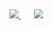 <a href="https://github.com/f-pochat?tab=repositories">
  <img src="https://github-readme-stats.vercel.app/api?username=f-pochat&show_icons=true&theme=tokyonight&count_private=true" />
</a>
&nbsp;
&nbsp;
&nbsp;
<a href="https://github.com/f-pochat/react-effortless-form">
  <img src="https://github-readme-stats.vercel.app/api/top-langs/?username=f-pochat&card_width=445&theme=tokyonight&hide=html,scss&layout=compact" />
</a>
